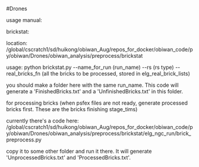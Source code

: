 #Drones

usage manual:

brickstat: 

 location:   /global/cscratch1/sd/huikong/obiwan_Aug/repos_for_docker/obiwan_code/py/obiwan/Drones/obiwan_analysis/preprocess/brickstat

 usage:
 python brickstat.py --name_for_run (run_name) --rs (rs type) --real_bricks_fn (all the bricks to be processed, stored in elg_real_brick_lists)

 you should make a folder here with the same run_name. This code will generate a 'FinishedBricks.txt' and a 'UnfinishedBricks.txt' in this folder. 

for processing bricks (when psfex files are not ready, generate processed bricks first. These are the bricks finishing stage_tims)

currently there's a code here: /global/cscratch1/sd/huikong/obiwan_Aug/repos_for_docker/obiwan_code/py/obiwan/Drones/obiwan_analysis/preprocess/brickstat/elg_ngc_run/brick_preprocess.py

copy it to some other folder and run it there. It will generate 'UnprocessedBricks.txt' and 'ProcessedBricks.txt'. 
